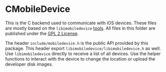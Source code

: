 #  CMobileDevice

This is the C backend used to communicate with iOS devices. These files are mostly based on the `libimobiledevice` [tools](https://github.com/libimobiledevice/libimobiledevice/tree/master/tools). All files in this folder are published under the [GPL 2 License](COPYRIGHT).

The header `include/mobiledevice.h` is the public API provided by this package. This header export `libimobiledevice/libimobiledevice.h` as well. Use `libimobiledevice` directly to receive a list of all devices. Use the helper functions to interact with the device to change the location or upload the developer disk images.
